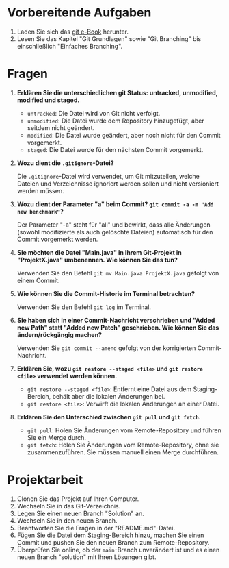 # Vorbereitende Aufgaben

1. Laden Sie sich das [git e-Book]("https://git-scm.com/book/de/v2") herunter.
2. Lesen Sie das Kapitel "Git Grundlagen" sowie "Git Branching" bis einschließlich "Einfaches Branching".

# Fragen

1. **Erklären Sie die unterschiedlichen git Status: untracked, unmodified, modified und staged.**

   - `untracked`: Die Datei wird von Git nicht verfolgt.
   - `unmodified`: Die Datei wurde dem Repository hinzugefügt, aber seitdem nicht geändert.
   - `modified`: Die Datei wurde geändert, aber noch nicht für den Commit vorgemerkt.
   - `staged`: Die Datei wurde für den nächsten Commit vorgemerkt.

2. **Wozu dient die `.gitignore`-Datei?**

   Die `.gitignore`-Datei wird verwendet, um Git mitzuteilen, welche Dateien und Verzeichnisse ignoriert werden sollen und nicht versioniert werden müssen.

3. **Wozu dient der Parameter "a" beim Commit? `git commit -a -m "Add new benchmark"`?**

   Der Parameter "-a" steht für "all" und bewirkt, dass alle Änderungen (sowohl modifizierte als auch gelöschte Dateien) automatisch für den Commit vorgemerkt werden.

4. **Sie möchten die Datei "Main.java" in Ihrem Git-Projekt in "ProjektX.java" umbenennen. Wie können Sie das tun?**

   Verwenden Sie den Befehl `git mv Main.java ProjektX.java` gefolgt von einem Commit.

5. **Wie können Sie die Commit-Historie im Terminal betrachten?**

   Verwenden Sie den Befehl `git log` im Terminal.

6. **Sie haben sich in einer Commit-Nachricht verschrieben und "Added new Path" statt "Added new Patch" geschrieben. Wie können Sie das ändern/rückgängig machen?**

   Verwenden Sie `git commit --amend` gefolgt von der korrigierten Commit-Nachricht.

7. **Erklären Sie, wozu `git restore --staged <file>` und `git restore <file>` verwendet werden können.**

   - `git restore --staged <file>`: Entfernt eine Datei aus dem Staging-Bereich, behält aber die lokalen Änderungen bei.
   - `git restore <file>`: Verwirft die lokalen Änderungen an einer Datei.

8. **Erklären Sie den Unterschied zwischen `git pull` und `git fetch`.**

   - `git pull`: Holen Sie Änderungen vom Remote-Repository und führen Sie ein Merge durch.
   - `git fetch`: Holen Sie Änderungen vom Remote-Repository, ohne sie zusammenzuführen. Sie müssen manuell einen Merge durchführen.

# Projektarbeit

1. Clonen Sie das Projekt auf Ihren Computer.
2. Wechseln Sie in das Git-Verzeichnis.
3. Legen Sie einen neuen Branch "Solution" an.
4. Wechseln Sie in den neuen Branch.
5. Beantworten Sie die Fragen in der "README.md"-Datei.
6. Fügen Sie die Datei dem Staging-Bereich hinzu, machen Sie einen Commit und pushen Sie den neuen Branch zum Remote-Repository.
7. Überprüfen Sie online, ob der `main`-Branch unverändert ist und es einen neuen Branch "solution" mit Ihren Lösungen gibt.
